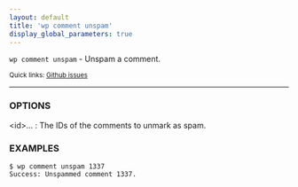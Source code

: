 ```yaml
---
layout: default
title: 'wp comment unspam'
display_global_parameters: true
---
```


`wp comment unspam` - Unspam a comment.

<small>Quick links: <a href="https://github.com/wp-cli/wp-cli/issues?q=is%3Aopen+label%3Acommand%3Acomment-unspam+sort%3Aupdated-desc">Github issues</a></small>

<hr />

### OPTIONS

&lt;id&gt;...
: The IDs of the comments to unmark as spam.

### EXAMPLES

    $ wp comment unspam 1337
    Success: Unspammed comment 1337.



